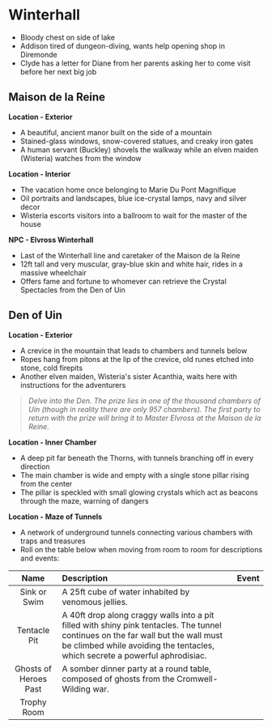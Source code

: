 # Winterhall
- Bloody chest on side of lake
- Addison tired of dungeon-diving, wants help opening shop in Diremonde
- Clyde has a letter for Diane from her parents asking her to come visit before her next big job

## Maison de la Reine
**Location - Exterior**
- A beautiful, ancient manor built on the side of a mountain
- Stained-glass windows, snow-covered statues, and creaky iron gates
- A human servant (Buckley) shovels the walkway while an elven maiden (Wisteria) watches from the window

**Location - Interior**
- The vacation home once belonging to Marie Du Pont Magnifique
- Oil portraits and landscapes, blue ice-crystal lamps, navy and silver decor
- Wisteria escorts visitors into a ballroom to wait for the master of the house

**NPC - Elvross Winterhall**
- Last of the Winterhall line and caretaker of the Maison de la Reine
- 12ft tall and very muscular, gray-blue skin and white hair, rides in a massive wheelchair
- Offers fame and fortune to whomever can retrieve the Crystal Spectacles from the Den of Uin

## Den of Uin
**Location - Exterior**
- A crevice in the mountain that leads to chambers and tunnels below
- Ropes hang from pitons at the lip of the crevice, old runes etched into stone, cold firepits
- Another elven maiden, Wisteria's sister Acanthia, waits here with instructions for the adventurers

> *Delve into the Den. The prize lies in one of the thousand chambers of Uin (though in reality there are only 957 chambers). The first party to return with the prize will bring it to Master Elvross at the Maison de la Reine.*

**Location - Inner Chamber**
- A deep pit far beneath the Thorns, with tunnels branching off in every direction
- The main chamber is wide and empty with a single stone pillar rising from the center
- The pillar is speckled with small glowing crystals which act as beacons through the maze, warning of dangers

**Location - Maze of Tunnels**
- A network of underground tunnels connecting various chambers with traps and treasures
- Roll on the table below when moving from room to room for descriptions and events:


| Name | Description | Event |
|:---:|:--- |:--- |
| Sink or Swim | A 25ft cube of water inhabited by venomous jellies. |  |
| Tentacle Pit | A 40ft drop along craggy walls into a pit filled with shiny pink tentacles. The tunnel continues on the far wall but the wall must be climbed while avoiding the tentacles, which secrete a powerful aphrodisiac. |  |
| Ghosts of Heroes Past | A somber dinner party at a round table, composed of ghosts from the Cromwell-Wilding war. |  |
| Trophy Room |  |  |
